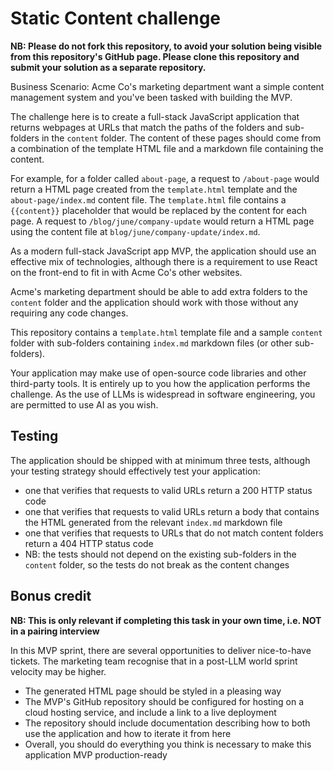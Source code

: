 # Static Content challenge

**NB: Please do not fork this repository, to avoid your solution being visible from this repository's GitHub page. Please clone this repository and submit your solution as a separate repository.**

Business Scenario: Acme Co's marketing department want a simple content management system and you've been tasked with building the MVP.

The challenge here is to create a full-stack JavaScript application that returns webpages at URLs that match the paths of the folders and sub-folders in the `content` folder. The content of these pages should come from a combination of the template HTML file and a markdown file containing the content.

For example, for a folder called `about-page`, a request to `/about-page` would return a HTML page created from the `template.html` template and the `about-page/index.md` content file. The `template.html` file contains a `{{content}}` placeholder that would be replaced by the content for each page. A request to `/blog/june/company-update` would return a HTML page using the content file at `blog/june/company-update/index.md`.

As a modern full-stack JavaScript app MVP, the application should use an effective mix of technologies, although there is a requirement to use React on the front-end to fit in with Acme Co's other websites.

Acme's marketing department should be able to add extra folders to the `content` folder and the application should work with those without any requiring any code changes.

This repository contains a `template.html` template file and a sample `content` folder with sub-folders containing `index.md` markdown files (or other sub-folders).

Your application may make use of open-source code libraries and other third-party tools. It is entirely up to you how the application performs the challenge. As the use of LLMs is widespread in software engineering, you are permitted to use AI as you wish.

## Testing

The application should be shipped with at minimum three tests, although your testing strategy should effectively test your application:

- one that verifies that requests to valid URLs return a 200 HTTP status code
- one that verifies that requests to valid URLs return a body that contains the HTML generated from the relevant `index.md` markdown file
- one that verifies that requests to URLs that do not match content folders return a 404 HTTP status code
- NB: the tests should not depend on the existing sub-folders in the `content` folder, so the tests do not break as the content changes

## Bonus credit

**NB: This is only relevant if completing this task in your own time, i.e. NOT in a pairing interview**

In this MVP sprint, there are several opportunities to deliver nice-to-have tickets. The marketing team recognise that in a post-LLM world sprint velocity may be higher.

- The generated HTML page should be styled in a pleasing way
- The MVP's GitHub repository should be configured for hosting on a cloud hosting service, and include a link to a live deployment
- The repository should include documentation describing how to both use the application and how to iterate it from here
- Overall, you should do everything you think is necessary to make this application MVP production-ready
